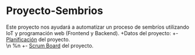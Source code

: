 # Proyecto-Sembrios
Este proyecto nos ayudará a automatizar un proceso de sembríos utilizando IoT y programación web (Frontend y Backend).
+Datos del proyecto:
+- [Planificación](https://docs.google.com/spreadsheets/d/1-cddvoDSyw2I8XNYn8ZqQmWVjBg3Su0xzEq4x_GCdgo/edit?usp=sharing) del proyecto. <br> \n %n
+- [Scrum Board]() del proyecto.
